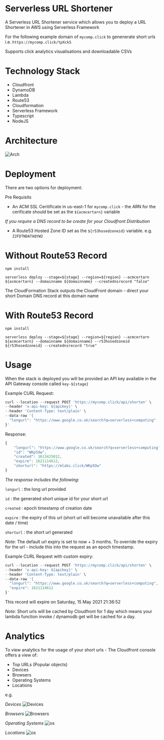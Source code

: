 # Serverless URL Shortener

A Serverless URL Shortener service which allows you to deploy a URL Shortener in AWS using Serverless Framework

For the following example domain of `mycomp.click` to genenerate short urls i.e. `https://mycomp.click/tpXckS`

Supports click analytics visualisations and downloadable CSVs

# Technology Stack

- Cloudfront
- DynamoDB
- Lambda
- Route53
- Cloudformation
- Serverless Framework
- Typescript
- NodeJS

# Architecture

![Arch](readme/arch.png)

# Deployment

There are two options for deployment:

Pre Requisits

- An ACM SSL Ceritificate in us-east-1 for `mycomp.click` - the ARN for the cerificate should be set as the `${acmcertarn}` variable

_If you require a DNS record to be create for your Cloudfront Distribution_

- A Route53 Hosted Zone ID set as the `${r53hosedzoneid}` variable. e.g. `Z2FDTNDATAQYW2`

# Without Route53 Record

`npm install`

`serverless deploy --stage=${stage} --region=${region} --acmcertarn ${acmcertarn} --domainname ${domainname} --creatednsrecord "false"`

The CloudFormation Stack outputs the CloudFront domain - direct your short Domain DNS record at this domain name

# With Route53 Record

`npm install`

`serverless deploy --stage=${stage} --region=${region} --acmcertarn ${acmcertarn} --domainname ${domainname} --r53hosedzoneid ${r53hosedzoneid} --creatednsrecord "true"`

# Usage

When the stack is deployed you will be provided an API key available in the API Gateway console called `key-${stage}`

Example CURL Request:

```javascript
curl --location --request POST 'https://mycomp.click/api/shorten' \
--header 'x-api-key: ${apikey}' \
--header 'Content-Type: text/plain' \
--data-raw '{
  "longurl": "https://www.google.co.uk/search?q=serverless+computing"
}'
```

Response:

```javascript
{
    "longurl": "https://www.google.co.uk/search?q=serverless+computing",
    "id": "WKp5Ow",
    "created": 1613425012,
    "expire": 1621114612,
    "shorturl": "https://mlabs.click/WKp5Ow"
}
```

_The response includes the following:_

`longurl` : the long url provided

`id` : the generated short unique id for your short url

`created` : epoch timestamp of creation date

`expire` : the expiry of this url (short url will become unavailable after this date / time)

`shorturl` : the short url generated

_Note:_ The default url expiry is set to now + 3 months. To override the expiry for the url - include this into the request as an epoch timestamp.

Example CURL Request with custom expiry:

```javascript
curl --location --request POST 'https://mycomp.click/api/shorten' \
--header 'x-api-key: ${apikey}' \
--header 'Content-Type: text/plain' \
--data-raw '{
  "longurl": "https://www.google.co.uk/search?q=serverless+computing",
  "expire": 1621114612
}'
```

This record will expire on Saturday, 15 May 2021 21:36:52

_Note:_ Short urls will be cached by Cloudfront for 1 day which means your lambda function invoke / dynamodb get will be cached for a day.

# Analytics

To view analytics for the usage of your short urls - The Cloudfront console offers a view of:

- Top URLs (Popular objects)
- Devices
- Browsers
- Operating Systems
- Locations

e.g.

_Devices_
![Devices](readme/devices.png)

_Browsers_
![Browsers](readme/browsers.png)

_Operating Systems_
![os](readme/os.png)

_Locations_
![os](readme/locations.png)
